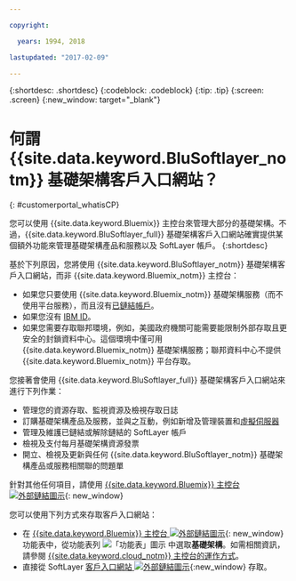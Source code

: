 ```yaml
---

copyright:

  years: 1994, 2018

lastupdated: "2017-02-09"

---
```


{:shortdesc: .shortdesc}
{:codeblock: .codeblock}
{:tip: .tip}
{:screen: .screen}
{:new_window: target="_blank"}


# 何謂 {{site.data.keyword.BluSoftlayer_notm}} 基礎架構客戶入口網站？
{: #customerportal_whatisCP}

您可以使用 {{site.data.keyword.Bluemix}} 主控台來管理大部分的基礎架構。不過，{{site.data.keyword.BluSoftlayer_full}} 基礎架構客戶入口網站確實提供某個額外功能來管理基礎架構產品和服務以及 SoftLayer 帳戶。
{:shortdesc}

基於下列原因，您將使用 {{site.data.keyword.BluSoftlayer_notm}} 基礎架構客戶入口網站，而非 {{site.data.keyword.Bluemix_notm}} 主控台：
  * 如果您只要使用 {{site.data.keyword.Bluemix_notm}} 基礎架構服務（而不使用平台服務），而且沒有[已鏈結帳戶](/docs/account/softlayerlink.html#link_user_accounts)。
  * 如果您沒有 [IBM ID](/docs/account/softlayerlink.html#switchtoIBMid)。
  * 如果您需要存取聯邦環境，例如，美國政府機關可能需要能限制外部存取且更安全的封鎖資料中心。這個環境中僅可用 {{site.data.keyword.Bluemix_notm}} 基礎架構服務；聯邦資料中心不提供 {{site.data.keyword.Bluemix_notm}} 平台存取。

您接著會使用 {{site.data.keyword.BluSoftlayer_full}} 基礎架構客戶入口網站來進行下列作業：
  * 管理您的資源存取、監視資源及檢視存取日誌
  * 訂購基礎架構產品及服務，並與之互動，例如新增及管理裝置和[虛擬伺服器](/docs/vsi/vsi_index.html#getting-started-with-virtual-servers)
  * 管理及維護已鏈結或解除鏈結的 SoftLayer 帳戶
  * 檢視及支付每月基礎架構資源發票
  * 開立、檢視及更新與任何 {{site.data.keyword.BluSoftlayer_notm}} 基礎架構產品或服務相關聯的問題單

針對其他任何項目，請使用 [{{site.data.keyword.Bluemix}} 主控台 ![外部鏈結圖示](../icons/launch-glyph.svg)](https://console.bluemix.net){: new_window}

您可以使用下列方式來存取客戶入口網站：
* 在 [{{site.data.keyword.Bluemix}} 主控台 ![外部鏈結圖示](../icons/launch-glyph.svg)](https://console.bluemix.net){: new_window} 功能表中，從功能表列 ![「功能表」圖示](../icons/icon_hamburger.svg) 中選取**基礎架構**。如需相關資訊，請參閱 [{{site.data.keyword.cloud_notm}} 主控台的運作方式](/docs/overview/ui.html#ui)。
* 直接從 SoftLayer [客戶入口網站 ![外部鏈結圖示](../icons/launch-glyph.svg)](https://control.softlayer.com/){:new_window} 存取。

